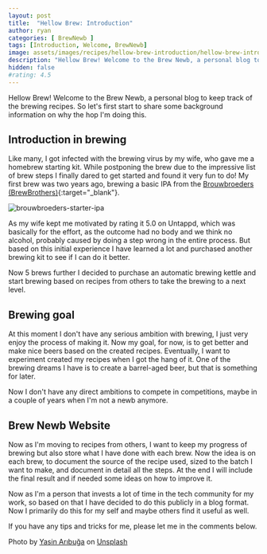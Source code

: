 ```yaml
---
layout: post
title:  "Hellow Brew: Introduction"
author: ryan
categories: [ BrewNewb ]
tags: [Introduction, Welcome, BrewNewb]
image: assets/images/recipes/hellow-brew-introduction/hellow-brew-introduction-feature-image.png
description: "Hellow Brew! Welcome to the Brew Newb, a personal blog to keep track of the brewing recipes."
hidden: false
#rating: 4.5
---
```

Hellow Brew! Welcome to the Brew Newb, a personal blog to keep track of the brewing recipes. So let's first start to share some background information on why the hop I'm doing this.

## Introduction in brewing
Like many, I got infected with the brewing virus by my wife, who gave me a homebrew starting kit. While postponing the brew due to the impressive list of brew steps I finally dared to get started and found it very fun to do! My first brew was two years ago, brewing a basic IPA from the [Brouwbroeders (BrewBrothers)](https://www.brouwbroeders.nl/products/starterspakket-ipa){:target="_blank"}.

![brouwbroeders-starter-ipa]({{site.baseurl}}/assets/images/recipes/hellow-brew-introduction/brouwbroeders-starter-ipa.jpeg)

As my wife kept me motivated by rating it 5.0 on Untappd, which was basically for the effort, as the outcome had no body and we think no alcohol, probably caused by doing a step wrong in the entire process. But based on this initial experience I have learned a lot and purchased another brewing kit to see if I can do it better.

Now 5 brews further I decided to purchase an automatic brewing kettle and start brewing based on recipes from others to take the brewing to a next level.

## Brewing goal
At this moment I don't have any serious ambition with brewing, I just very enjoy the process of making it. Now my goal, for now, is to get better and make nice beers based on the created recipes. Eventually, I want to experiment created my recipes when I got the hang of it. One of the brewing dreams I have is to create a barrel-aged beer, but that is something for later.

Now I don't have any direct ambitions to compete in competitions, maybe in a couple of years when I'm not a newb anymore.

## Brew Newb Website
Now as I'm moving to recipes from others, I want to keep my progress of brewing but also store what I have done with each brew. Now the idea is on each brew, to document the source of the recipe used, sized to the batch I want to make, and document in detail all the steps. At the end I will include the final result and if needed some ideas on how to improve it.

Now as I'm a person that invests a lot of time in the tech community for my work, so based on that I have decided to do this publicly in a blog format. Now I primarily do this for my self and maybe others find it useful as well.

If you have any tips and tricks for me, please let me in the comments below.

Photo by <a href="https://unsplash.com/@aribuga?utm_source=unsplash&utm_medium=referral&utm_content=creditCopyText" target="_blank">Yasin Arıbuğa</a> on <a href="https://unsplash.com/s/photos/cheers?utm_source=unsplash&utm_medium=referral&utm_content=creditCopyText" target="_blank">Unsplash</a>
  
